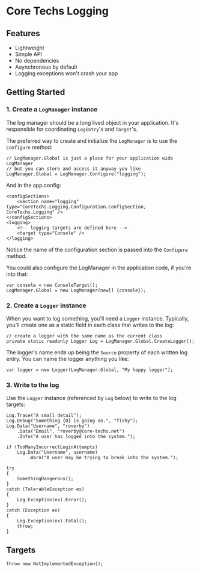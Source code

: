 # Core Techs Logging

## Features

- Lightweight 
- Simple API
- No dependencies
- Asynchronous by default
- Logging exceptions won't crash your app 

## Getting Started

### 1. Create a `LogManager` instance

The log manager should be a long lived object in your application. It's responsible for coordinating `LogEntry`'s and `Target`'s.

The preferred way to create and initialize the `LogManager` is to use the `Configure` method:

	// LogManager.Global is just a place for your application wide LogManager
	// but you can store and access it anyway you like
	LogManager.Global = LogManager.Configure("logging");


And in the app.config:


	<configSections>
		<section name="logging" type="CoreTechs.Logging.Configuration.ConfigSection, CoreTechs.Logging" />
	</configSections>
	<logging>
		<!-- logging targets are defined here -->
		<target type="Console" />
	</logging>


Notice the name of the configuration section is passed into the `Configure` method.

You could also configure the LogManager in the application code, if you're into that:

    var console = new ConsoleTarget();
    LogManager.Global = new LogManager(new[] {console});

### 2. Create a `Logger` instance

When you want to log something, you'll need a `Logger` instance.
Typically, you'll create one as a static field in each class that writes to the log:

	// create a logger with the same name as the current class
    private static readonly Logger Log = LogManager.Global.CreateLogger();

The logger's name ends up being the `Source` property of each written log entry. 
You can name the logger anything you like:

	var logger = new Logger(LogManager.Global, "My happy logger");

### 3. Write to the log

Use the `Logger` instance (referenced by `Log` below) to write to the log targets:

	Log.Trace("A small detail");
	Log.Debug("Something {0} is going on.", "fishy");
	Log.Data("Username", "roverby")
		.Data("Email", "roverby@core-techs.net")
		.Info("A user has logged into the system.");

	if (TooManyIncorrectLoginAttempts)
		Log.Data("Username", username)
			.Warn("A user may be trying to break into the system.");

	try
	{
		SomethingDangerous();
	}
	catch (TolerableException ex)
	{
		Log.Exception(ex).Error();
	}
	catch (Exception ex)
	{
		Log.Exception(ex).Fatal();
		throw;
	}

## Targets

	throw new NotImplementedException();
	